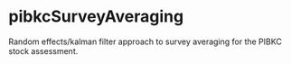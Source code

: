 # pibkcSurveyAveraging
Random effects/kalman filter approach to survey averaging for the PIBKC stock assessment.
